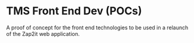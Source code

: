TMS Front End Dev (POCs)
=================

A proof of concept for the front end technologies to be used in a relaunch of the Zap2it web application. 
